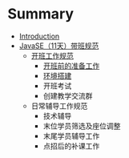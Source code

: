 # Summary

* [Introduction](README.md)
* [JavaSE（11天）带班规范](javase11tian-ff09-dai-ban-gui-fan.md)
  * [开班工作规范](javase11tian-ff09-dai-ban-gui-fan/kai-ban-gong-zuo-gui-fan.md)
    * [开班前的准备工作](javase11tian-ff09-dai-ban-gui-fan/kai-ban-gong-zuo-gui-fan/kai-ban-qian-de-zhun-bei-gong-zuo.md)
    * [环境搭建](javase11tian-ff09-dai-ban-gui-fan/kai-ban-gong-zuo-gui-fan/huan-jing-da-jian.md)
    * 开班考试
    * 创建教学交流群
  * 日常辅导工作规范
    * 技术辅导
    * 末位学员筛选及座位调整
    * 末尾学员辅导工作
    * 点招后的补课工作

